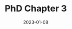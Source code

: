 ---
layout: default
modal-id: 3
date: 2023-01-08
img: malaria.png
alt: image-alt3
title: PhD Chapter 3
project-date: Test3
client: Test3
category: Test3
description: Severe malaria caused by P. falciparum is mostly present in sub-Saharan Africa and comes with a great loss of life and economic development. I aimed to determine if neutrophil levels could influence the risk of having severe P. falciparum malaria, as suggested by observational studies. Using the data from the 2<sup>nd</sup> project, I conducted a genome-wide association study of neutrophil count in people of African ancestry. I then performed a Mendelian randomization analysis between neutrophil count and severe malaria subtypes <a href="https://www.malariagen.net/">(MalariaGEN)</a>. There was limited evidence of an effect, but there were sample-size limitations which highlighted the importance of conducting large-scale studies in sub-Saharan Africa.
---